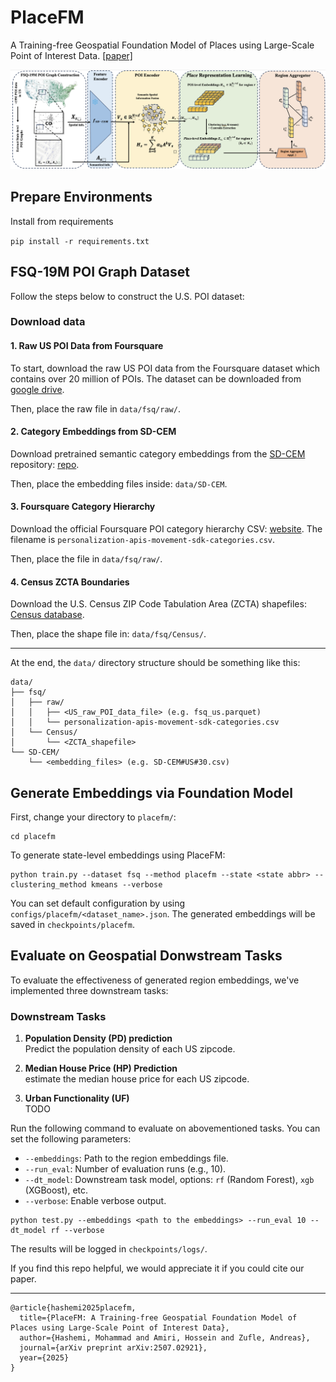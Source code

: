 # PlaceFM
A Training-free Geospatial Foundation Model of Places using Large-Scale Point of Interest Data. [[paper]](https://arxiv.org/abs/2507.02921)


<div align=center><img src="https://github.com/mohammadhashemii/PlaceFM/blob/main/figs/pipeline.png"/></div>


## Prepare Environments

Install from requirements

`pip install -r requirements.txt`




## FSQ-19M POI Graph Dataset

Follow the steps below to construct the U.S. POI dataset:


### Download data

#### 1. Raw US POI Data from Foursquare

To start, download the raw US POI data from the Foursquare dataset which contains over 20 million of POIs. The dataset can be downloaded from [google drive](https://drive.google.com/file/d/15S2bJ4KoJQnbwpTeFaVv1kxvy89XrjTh/view?usp=drive_link).

Then, place the raw file in `data/fsq/raw/`.


#### 2. Category Embeddings from SD-CEM

Download pretrained semantic category embeddings from the [SD-CEM](https://www.ijcai.org/proceedings/2024/0231.pdf) repository: [repo](https://github.com/2837790380/SD-CEM/tree/main/embeddings).

Then, place the embedding files inside: `data/SD-CEM`.

#### 3. Foursquare Category Hierarchy

Download the official Foursquare POI category hierarchy CSV: [website](https://docs.foursquare.com/data-products/docs/categories). The filename is `personalization-apis-movement-sdk-categories.csv`.

Then, place the file in `data/fsq/raw/`.

#### 4. Census ZCTA Boundaries

Download the U.S. Census ZIP Code Tabulation Area (ZCTA) shapefiles: [Census database](https://www2.census.gov/geo/tiger/TIGER2024/ZCTA520/).

Then, place the shape file in: `data/fsq/Census/`.

---

At the end, the `data/` directory structure should be something like this:

```
data/
├── fsq/
│   ├── raw/
│   │   ├── <US_raw_POI_data_file> (e.g. fsq_us.parquet)
│   │   └── personalization-apis-movement-sdk-categories.csv
│   └── Census/
│       └── <ZCTA_shapefile>
└── SD-CEM/
    └── <embedding_files> (e.g. SD-CEM#US#30.csv)
```


## Generate Embeddings via Foundation Model

First, change your directory to `placefm/`:

```
cd placefm
```


To generate state-level embeddings using PlaceFM:

```
python train.py --dataset fsq --method placefm --state <state abbr> --clustering_method kmeans --verbose
```

You can set default configuration by using `configs/placefm/<dataset_name>.json`. The generated embeddings will be saved in `checkpoints/placefm`.


## Evaluate on Geospatial Donwstream Tasks

To evaluate the effectiveness of generated region embeddings, we've implemented three downstream tasks:

### Downstream Tasks

1. **Population Density (PD) prediction**  
    Predict the population density of each US zipcode.

2. **Median House Price (HP) Prediction**  
    estimate the median house price for each US zipcode.

3. **Urban Functionality (UF)**  
    TODO

Run the following command to evaluate on abovementioned tasks. You can set the following parameters:

- `--embeddings`: Path to the region embeddings file.
- `--run_eval`: Number of evaluation runs (e.g., 10).
- `--dt_model`: Downstream task model, options: `rf` (Random Forest), `xgb` (XGBoost), etc.
- `--verbose`: Enable verbose output.

```
python test.py --embeddings <path to the embeddings> --run_eval 10 --dt_model rf --verbose
```

The results will be logged in `checkpoints/logs/`.



If you find this repo helpful, we would appreciate it if you could cite our paper.


---
```
@article{hashemi2025placefm,
  title={PlaceFM: A Training-free Geospatial Foundation Model of Places using Large-Scale Point of Interest Data},
  author={Hashemi, Mohammad and Amiri, Hossein and Zufle, Andreas},
  journal={arXiv preprint arXiv:2507.02921},
  year={2025}
}
```